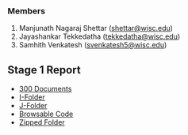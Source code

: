 ### Members

1. Manjunath Nagaraj Shettar (shettar@wisc.edu)
2. Jayashankar Tekkedatha (tekkedatha@wisc.edu)
3. Samhith Venkatesh (svenkatesh5@wisc.edu)

## Stage 1 Report

+ [300 Documents](https://github.com/nsmanju01/CS839-Data-Science/tree/master/Stage-1/300_documents)
+ [I-Folder](https://github.com/nsmanju01/CS839-Data-Science/tree/master/Stage-1/I-FOLDER)
+ [J-Folder](https://github.com/nsmanju01/CS839-Data-Science/tree/master/Stage-1/J-FOLDER)
+ [Browsable Code](https://github.com/nsmanju01/CS839-Data-Science/blob/master/Stage-1/src)
+ [Zipped Folder](https://github.com/nsmanju01/CS839-Data-Science/blob/master/Stage-1/Stage-1.zip)


